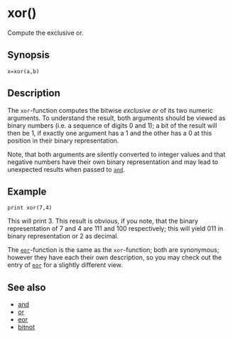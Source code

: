 # xor()

Compute the exclusive or.

## Synopsis

```basic
x=xor(a,b)
```

## Description

The ```xor```-function computes the bitwise *exclusive or* of its two numeric arguments. To understand the result, both arguments should be viewed as binary numbers (i.e. a sequence of digits 0 and 1); a bit of the result will then be 1, if exactly one argument has a 1 and the other has a 0 at this position in their binary representation.

Note, that both arguments are silently converted to integer values and that negative numbers have their own binary representation and may lead to unexpected results when passed to [```and```](and.html).

## Example

```basic
print xor(7,4)
```

This will print 3. This result is obvious, if you note, that the binary representation of 7 and 4 are 111 and 100 respectively; this will yield 011 in binary representation or 2 as decimal.

The [```eor```](eor.html)-function is the same as the ```xor```-function; both are synonymous; however they have each their own description, so you may check out the entry of [```eor```](eor.html) for a slightly different view.

## See also

 * [and](and.html)
 * [or](or.html)
 * [eor](eor.html)
 * [bitnot](bitnot.html)
